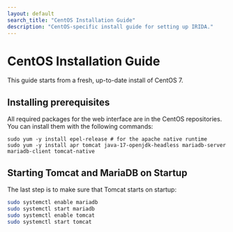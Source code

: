 ```yaml
---
layout: default
search_title: "CentOS Installation Guide"
description: "CentOS-specific install guide for setting up IRIDA."
---
```


CentOS Installation Guide
=========================
This guide starts from a fresh, up-to-date install of CentOS 7.

Installing prerequisites
------------------------

All required packages for the web interface are in the CentOS repositories. You can install them with the following commands:

    sudo yum -y install epel-release # for the apache native runtime
    sudo yum -y install apr tomcat java-17-openjdk-headless mariadb-server mariadb-client tomcat-native

Starting Tomcat and MariaDB on Startup
--------------------------------------
The last step is to make sure that Tomcat starts on startup:

```bash
sudo systemctl enable mariadb
sudo systemctl start mariadb
sudo systemctl enable tomcat
sudo systemctl start tomcat
```
